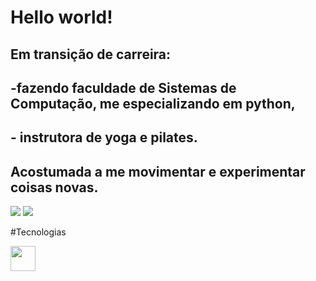 # Hello world!
## Em transição de carreira: 
## -fazendo faculdade de Sistemas de Computação, me especializando em python,  
## - instrutora de yoga e pilates.

## Acostumada a me movimentar e experimentar coisas novas.


<div>

<a href="https://instagram.com/isjanebea" target="_blank"><img loading="lazy" src="https://img.shields.io/badge/-Instagram-%23E4405F?style=for-the-badge&logo=instagram&logoColor=white" target="_blank"></a>
<a href="https://www.linkedin.com/in/beatrizramerindo" target="_blank"><img loading="lazy" src="https://img.shields.io/badge/-LinkedIn-%230077B5?style=for-the-badge&logo=linkedin&logoColor=white" target="_blank"></a>
</div>

#Tecnologias

<img src="https://cdn.jsdelivr.net/gh/devicons/devicon/icons/git/git-original.svg" width="40">


          
